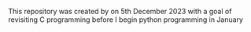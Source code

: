 This repository was created by on 5th December 2023 with a goal of revisiting C programming before I begin python programming in January
